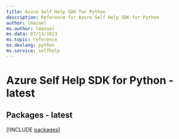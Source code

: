 ```yaml
---
title: Azure Self Help SDK for Python
description: Reference for Azure Self Help SDK for Python
author: lmazuel
ms.author: lmazuel
ms.data: 07/13/2023
ms.topic: reference
ms.devlang: python
ms.service: selfhelp
---
```

# Azure Self Help SDK for Python - latest
## Packages - latest
[!INCLUDE [packages](self-help-index.md)]